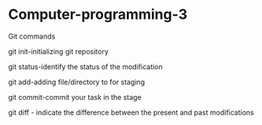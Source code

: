 # Computer-programming-3


Git commands

git init-initializing git repository

git status-identify the status of the modification

git add-adding file/directory to for staging

git commit-commit your task in the stage

git diff - indicate the difference between the present and past modifications